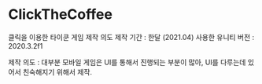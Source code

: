 # ClickTheCoffee
클릭을 이용한 타이쿤 게임 제작 의도
제작 기간 : 한달 (2021.04)
사용한 유니티 버전 : 2020.3.2f1

제작 의도 : 대부분 모바일 게임은 UI를 통해서 진행되는 부분이 많아, UI를 다루는데 있어서 친숙해지기 위해서 제작.
